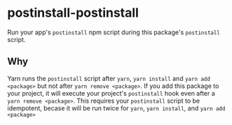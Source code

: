 postinstall-postinstall
===================

Run your app's `postinstall` npm script during this package's `postinstall` script.

## Why

Yarn runs the `postinstall` script after `yarn`, `yarn install` and `yarn add <package>` but not after `yarn remove <package>`. If you add this package to your project, it will execute your project's `postinstall` hook even after a `yarn remove <package>`. This requires your `postinstall` script to be idempotent, becase it will be run twice for `yarn`, `yarn install`, and `yarn add <package>`
